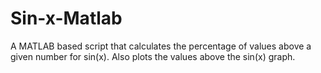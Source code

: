 # Sin-x-Matlab

A MATLAB based script that calculates the percentage of values above a given number for sin(x).
Also plots the values above the sin(x) graph.
